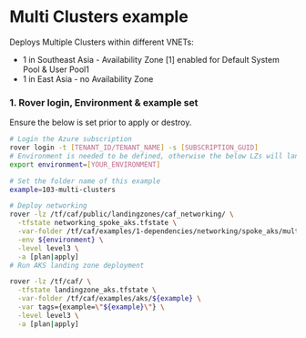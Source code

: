 # Multi Clusters example

Deploys Multiple Clusters within different VNETs:
- 1 in Southeast Asia - Availability Zone [1] enabled for Default System Pool & User Pool1
- 1 in East Asia - no Availability Zone

### 1. Rover login, Environment & example set
Ensure the below is set prior to apply or destroy.
```bash
# Login the Azure subscription
rover login -t [TENANT_ID/TENANT_NAME] -s [SUBSCRIPTION_GUID]
# Environment is needed to be defined, otherwise the below LZs will land into sandpit which someone else is working on
export environment=[YOUR_ENVIRONMENT]

```

```bash
# Set the folder name of this example
example=103-multi-clusters

# Deploy networking
rover -lz /tf/caf/public/landingzones/caf_networking/ \
  -tfstate networking_spoke_aks.tfstate \
  -var-folder /tf/caf/examples/1-dependencies/networking/spoke_aks/multi_region \
  -env ${environment} \
  -level level3 \
  -a [plan|apply]
# Run AKS landing zone deployment

rover -lz /tf/caf/ \
  -tfstate landingzone_aks.tfstate \
  -var-folder /tf/caf/examples/aks/${example} \
  -var tags={example=\"${example}\"} \
  -level level3 \
  -a [plan|apply]
```

